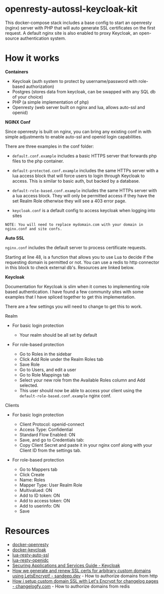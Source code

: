 # openresty-autossl-keycloak-kit
This docker-compose stack includes a base config to start an openresty (nginx) server with PHP that will auto generate SSL certificates on the first request. A default nginx site is also enabled to proxy Keycloak, an open-source authentication system.

# How it works

**Containers**

- Keycloak (auth system to protect by username/password with role-based authorization)
- Postgres (stores data from keycloak, can be swapped with any SQL db of your choice)
- PHP (a simple implementation of php)
- Openresty (web server built on nginx and lua, allows auto-ssl and openid)

**NGINX Conf**

Since openresty is built on nginx, you can bring any existing conf in with simple adjustments to enable auto-ssl and openid login capabilities.

There are three examples in the conf folder:

- `default.conf.example` includes a basic HTTPS server that forwards php files to the php container.

- `default-protected.conf.example` includes the same HTTPs server with a lua access block that will force users to login through Keycloak to access. This is similar to basic auth, but backed by a database.


- `default-role-based.conf.example` includes the same HTTPs server with a lua access block. They will only be permitted access if they have the set Realm Role otherwise they will see a 403 error page.

- `keycloak.conf` is a default config to access keycloak when logging into sites

```
NOTE: You will need to replace mydomain.com with your domain in nginx.conf and site confs.
```
**Auto SSL**

`nginx.conf` includes the default server to process certificate requests.

Starting at line 48, is a function that allows you to use Lua to decide if the requesting domain is permitted or not. You can use a redis to http connector in this block to check external db's. Resources are linked below.

**Keycloak**

Documentation for Keycloak is slim when it comes to implementing role based authentication. I have found a few community sites with some examples that I have spliced together to get this implementation.

There are a few settings you will need to change to get this to work.

Realm

- For basic login protection
  - Your realm should be all set by default

- For role-based protection
  - Go to Roles in the sidebar
  - Click Add Role under the Realm Roles tab
  - Save Role
  - Go to Users, and edit a user
  - Go to Role Mappings tab
  - Select your new role from the Available Roles column and Add selected.
  - This user should now be able to access your client using the `default-role-based.conf.example` nginx conf.

Clients

- For basic login protection
  - Client Protocol: openid-connect
  - Access Type: Confidential
  - Standard Flow Enabled: ON
  - Save, and go to Credentials tab:
  - Copy Client Secret and paste it in your nginx conf along with your Client ID from the settings tab.

- For role-based protection
  - Go to Mappers tab
  - Click Create
  - Name: Roles
  - Mapper Type: User Realm Role
  - Multivalued: ON
  - Add to ID token: ON
  - Add to access token: ON
  - Add to userinfo: ON
  - Save

# Resources
- [docker-openresty](https://hub.docker.com/r/openresty/openresty)
- [docker-keycloak](https://hub.docker.com/r/jboss/keycloak)
- [lua-resty-auto-ssl](https://github.com/auto-ssl/lua-resty-auto-ssl)
- [lua-resty-openidc](https://github.com/zmartzone/lua-resty-openidc)
- [Securing Applications and Services Guide - Keycloak](https://www.keycloak.org/docs/latest/securing_apps/index.html)
- [How we generate and renew SSL certs for arbitrary custom domains using LetsEncrypt! - sandeep.dev](https://sandeep.dev/how-we-generate-and-renew-ssl-certs-for-arbitrary-custom-domains-using-letsencrypt-cjtk0utui000c1cs1f7y9ua5n) - How to authorize domains from http
- [How i setup custom domain SSL with Let's Encrypt for changelog pages - changelogfy.com](https://changelogfy.com/blog/how-i-setup-custom-domain-ssl-with-lets-encrypt-for-changelog-pages/) - How to authorize domains from redis